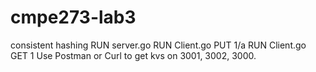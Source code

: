 # cmpe273-lab3
consistent hashing
RUN server.go
RUN Client.go PUT 1/a
RUN Client.go GET 1
Use Postman or Curl to get kvs on 3001, 3002, 3000.
